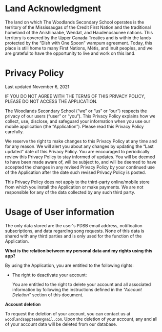# **Land Acknowledgment**

The land on which The Woodlands Secondary School operates is the territory of the Mississaugas of the Credit First Nation and the traditional homeland of the Anishinaabe, Wendat, and Haudenosaunee nations. This territory is covered by the Upper Canada Treaties and is within the lands protected by the “Dish with One Spoon” wampum agreement. Today, this place is still home to many First Nations, Métis, and Inuit peoples, and we are grateful to have the opportunity to live and work on this land.

# **Privacy Policy**

Last updated November 6, 2021

IF YOU DO NOT AGREE WITH THE TERMS OF THIS PRIVACY POLICY, PLEASE DO NOT ACCESS THE APPLICATION.

The Woodlands Secondary School (“we” or “us” or “our”) respects the privacy of our users (“user” or “you”). This Privacy Policy explains how we collect, use, disclose, and safeguard your information when you use our mobile application (the “Application”). Please read this Privacy Policy carefully.

We reserve the right to make changes to this Privacy Policy at any time and for any reason. We will alert you about any changes by updating the “Last updated” date of this Privacy Policy. You are encouraged to periodically review this Privacy Policy to stay informed of updates. You will be deemed to have been made aware of, will be subject to, and will be deemed to have accepted the changes in any revised Privacy Policy by your continued use of the Application after the date such revised Privacy Policy is posted.

This Privacy Policy does not apply to the third-party online/mobile store from which you install the Application or make payments. We are not responsible for any of the data collected by any such third party.

# **Usage of User information**

The only data stored are the user's PDSB email address, notification subscriptions, and data regarding song requests. None of this data is shared with any third parties and is only used for the function of the Application.

**What is the relation between my personal data and my rights using this app?**

By using the Application, you are entitled to the following rights:

- The right to deactivate your account:

    You are entitled to the right to delete your account and all associated information by following the instructions defined in the _"Account Deletion"_ section of this document.


**Account deletion**

To request the deletion of your account, you can contact us at `woodlandsappteam@gmail.com`. Upon the deletion of your account, any and all of your account data will be deleted from our database.
